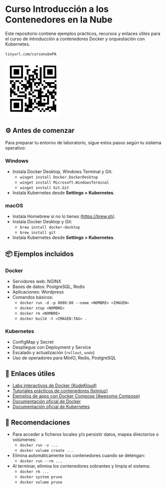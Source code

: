 # Curso Introducción a los Contenedores en la Nube

Este repositorio contiene ejemplos prácticos, recursos y enlaces útiles para el curso de introducción a contenedores Docker y orquestación con Kubernetes.

`tinyurl.com/cursonubePA`

![QR del curso](img/QR-cursonubepa.png)

## ⚙️ Antes de comenzar

Para preparar tu entorno de laboratorio, sigue estos pasos según tu sistema operativo:

### Windows
- Instala Docker Desktop, Windows Terminal y Git:
	- `winget install Docker.DockerDesktop`
	- `winget install Microsoft.WindowsTerminal`
	- `winget install Git.Git`
- Instala Kubernetes desde **Settings > Kubernetes**.

### macOS
- Instala Homebrew si no lo tienes (https://brew.sh).
- Instala Docker Desktop y Git:
    - `brew install docker-desktop`
    - `brew install git`
- Instala Kubernetes desde **Settings > Kubernetes**.

## 📦 Ejemplos incluidos

### Docker
- Servidores web: NGINX
- Bases de datos: PostgreSQL, Redis
- Aplicaciones: Wordpress
- Comandos básicos:
	- `docker run -d -p 8080:80 --name <NOMBRE> <IMAGEN>`
	- `docker stop <NOMBRE>`
	- `docker rm <NOMBRE>`
	- `docker build -t <IMAGEN:TAG> .`

### Kubernetes
- ConfigMap y Secret
- Despliegue con Deployment y Service
- Escalado y actualización (`rollout`, `undo`)
- Uso de operadores para MinIO, Redis, PostgreSQL

## 🔗 Enlaces útiles

- [Labs interactivos de Docker (KodeKloud)](https://kodekloud.com/pages/free-labs/docker/docker-basic-commands)
- [Tutoriales prácticos de contenedores (Iximiuz)](https://labs.iximiuz.com/tutorials)
- [Ejemplos de apps con Docker Compose (Awesome Compose)](https://github.com/docker/awesome-compose)
- [Documentación oficial de Docker](https://docs.docker.com/)
- [Documentación oficial de Kubernetes](https://kubernetes.io/docs/)

## 🧠 Recomendaciones

- Para acceder a ficheros locales y/o persistir datos, mapea directorios o volúmenes:
  - `docker run -v ...`
  - `docker volume create ...`
- Elimina automáticamente los contenedores cuando se detengan:
  - `docker run --rm ...`
- Al terminar, elimina los contenedores sobrantes y limpia el sistema:
  - `docker rm ...`
  - `docker system prune`
  - `docker volume prune`
